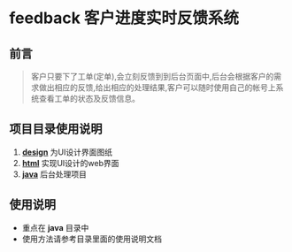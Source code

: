 # feedback 客户进度实时反馈系统

## 前言
> 客户只要下了工单(定单),会立刻反馈到到后台页面中,后台会根据客户的需求做出相应的反馈,给出相应的处理结果,客户可以随时使用自己的帐号上系统查看工单的状态及反馈信息。

## 项目目录使用说明

1. **[design](https://github.com/dounine/feedback/design)** 为UI设计界面图纸
2. **[html](https://github.com/dounine/feedback/html)** 实现UI设计的web界面
3. **[java](https://github.com/dounine/feedback/java)** 后台处理项目

## 使用说明

* 重点在 **java** 目录中
* 使用方法请参考目录里面的使用说明文档

